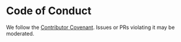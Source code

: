 # Code of Conduct

We follow the [Contributor Covenant](https://www.contributor-covenant.org/version/2/1/code_of_conduct/). Issues or PRs violating it may be moderated.

